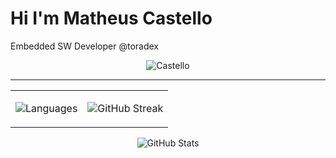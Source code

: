 # Hi I'm **Matheus Castello**

Embedded SW Developer @toradex

<center>

![Castello](https://microhobby.com.br/img/bannerTwitter.png)

---
<table style="border-style: none">
<tr>
<td>

![Languages](https://github-readme-stats.vercel.app/api/top-langs/?username=microhobby&langs_count=6&layout=compact&theme=transparent)

</td>

<td>

![GitHub Streak](https://streak-stats.demolab.com/?user=microhobby&theme=transparent)

</td>

</tr>
</table>

![GitHub Stats](https://github-readme-stats.vercel.app/api?username=microhobby&show_icons=true&theme=transparent)

</center>
